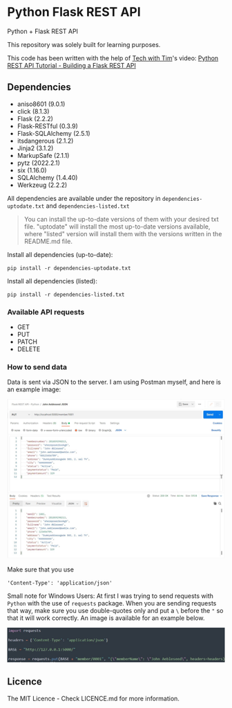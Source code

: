 # Python Flask REST API
 Python + Flask REST API

 This repository was solely built for learning purposes.
 
 This code has been written with the help of [Tech with Tim](https://www.youtube.com/c/TechWithTim)'s video: [Python REST API Tutorial - Building a Flask REST API](https://www.youtube.com/watch?v=GMppyAPbLYk)


## Dependencies
- aniso8601 (9.0.1)
- click (8.1.3)
- Flask (2.2.2)
- Flask-RESTful (0.3.9)
- Flask-SQLAlchemy (2.5.1)
- itsdangerous (2.1.2)
- Jinja2 (3.1.2)
- MarkupSafe (2.1.1)
- pytz (2022.2.1)
- six (1.16.0)
- SQLAlchemy (1.4.40)
- Werkzeug (2.2.2)

All dependencies are available under the repository in `dependencies-uptodate.txt` and `dependencies-listed.txt`

> You can install the up-to-date versions of them with your desired txt file. "uptodate" will install the most up-to-date versions available, where "listed" version will install them with the versions written in the README.md file.

Install all dependencies (up-to-date):

```
pip install -r dependencies-uptodate.txt
```

Install all dependencies (listed):
```
pip install -r dependencies-listed.txt
```

### Available API requests

- GET
- PUT
- PATCH
- DELETE

### How to send data

Data is sent via JSON to the server.
I am using Postman myself, and here is an example image:

![Postman Request](https://github.com/erentomurcuk/Python-Flask-REST-API/blob/main/imgs/postman_example.jpg)

Make sure that you use

```
'Content-Type': 'application/json'
```

Small note for Windows Users: At first I was trying to send requests with `Python` with the use of `requests` package. When you are sending requests that way, make sure you use double-quotes only and put a `\` before the `"` so that it will work correctly. An image is available for an example below.

![Python Request](https://github.com/erentomurcuk/Python-Flask-REST-API/blob/main/imgs/requests_example.jpg)

## Licence

The MIT Licence - Check LICENCE.md for more information.
